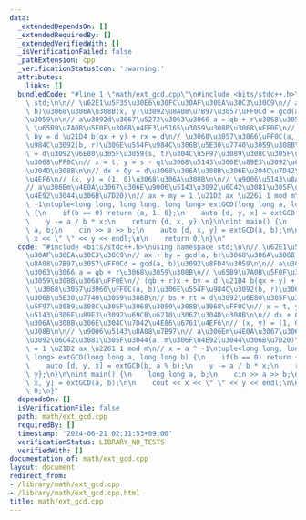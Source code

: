 ```yaml
---
data:
  _extendedDependsOn: []
  _extendedRequiredBy: []
  _extendedVerifiedWith: []
  _isVerificationFailed: false
  _pathExtension: cpp
  _verificationStatusIcon: ':warning:'
  attributes:
    links: []
  bundledCode: "#line 1 \"math/ext_gcd.cpp\"\n#include <bits/stdc++.h>\nusing namespace\
    \ std;\n\n// \u62E1\u5F35\u30E6\u30FC\u30AF\u30EA\u30C3\u30C9\n// ax + by = gcd(a,\
    \ b)\u3068\u306A\u308B(x, y)\u3092\u8A08\u7B97\u3057\uFF0Cd = gcd(a, b)\u3092\u8FD4\
    \u3059\n\n// a\u3092d\u3067\u5272\u3063\u3066 a = qb + r\u3068\u3059\u308B\n//\
    \ \u65B9\u7A0B\u5F0F\u306B\u4EE3\u5165\u3059\u308B\u3068\uFF0E\n// (qb + r)x +\
    \ by = d \u21D4 b(qx + y) + rx = d\n// \u3068\u3057\u3066\uFF0C(a, b)\u306E\u554F\
    \u984C\u3092(b, r)\u306E\u554F\u984C\u306B\u5E30\u7740\u3059\u308B\n// bs + rt\
    \ = d\u3092\u6E80\u305F\u3059(s, t)\u304C\u5F97\u3089\u308C\u305F\u3068\u3059\u308B\
    \u3068\uFF0C\n// x = t, y = s - qt\u3068\u5143\u306E\u89E3\u3092\u69CB\u6210\u3067\
    \u304D\u308B\n\n// dx + 0y = d\u3068\u306A\u308B\u306E\u304C\u7D42\u4E86\u6761\
    \u4EF6\n// (x, y) = (1, 0)\u3068\u306A\u308B\n\n// \u9006\u5143\u8A08\u7B97\n\
    // a\u306Em\u4E0A\u3067\u306E\u9006\u5143\u3092\u6C42\u3081\u305F\u3044(a, m\u306F\
    \u4E92\u3044\u306B\u7D20)\n// ax + my = 1 \u21D2 ax \u2261 1 mod m\n// x = a ^\
    \ -1\ntuple<long long, long long, long long> extGCD(long long a, long long b)\
    \ {\n    if(b == 0) return {a, 1, 0};\n    auto [d, y, x] = extGCD(b, a % b);\n\
    \    y -= a / b * x;\n    return {d, x, y};\n}\n\nint main() {\n    long long\
    \ a, b;\n    cin >> a >> b;\n    auto [d, x, y] = extGCD(a, b);\n\n    cout <<\
    \ x << \" \" << y << endl;\n\n    return 0;\n}\n"
  code: "#include <bits/stdc++.h>\nusing namespace std;\n\n// \u62E1\u5F35\u30E6\u30FC\
    \u30AF\u30EA\u30C3\u30C9\n// ax + by = gcd(a, b)\u3068\u306A\u308B(x, y)\u3092\
    \u8A08\u7B97\u3057\uFF0Cd = gcd(a, b)\u3092\u8FD4\u3059\n\n// a\u3092d\u3067\u5272\
    \u3063\u3066 a = qb + r\u3068\u3059\u308B\n// \u65B9\u7A0B\u5F0F\u306B\u4EE3\u5165\
    \u3059\u308B\u3068\uFF0E\n// (qb + r)x + by = d \u21D4 b(qx + y) + rx = d\n//\
    \ \u3068\u3057\u3066\uFF0C(a, b)\u306E\u554F\u984C\u3092(b, r)\u306E\u554F\u984C\
    \u306B\u5E30\u7740\u3059\u308B\n// bs + rt = d\u3092\u6E80\u305F\u3059(s, t)\u304C\
    \u5F97\u3089\u308C\u305F\u3068\u3059\u308B\u3068\uFF0C\n// x = t, y = s - qt\u3068\
    \u5143\u306E\u89E3\u3092\u69CB\u6210\u3067\u304D\u308B\n\n// dx + 0y = d\u3068\
    \u306A\u308B\u306E\u304C\u7D42\u4E86\u6761\u4EF6\n// (x, y) = (1, 0)\u3068\u306A\
    \u308B\n\n// \u9006\u5143\u8A08\u7B97\n// a\u306Em\u4E0A\u3067\u306E\u9006\u5143\
    \u3092\u6C42\u3081\u305F\u3044(a, m\u306F\u4E92\u3044\u306B\u7D20)\n// ax + my\
    \ = 1 \u21D2 ax \u2261 1 mod m\n// x = a ^ -1\ntuple<long long, long long, long\
    \ long> extGCD(long long a, long long b) {\n    if(b == 0) return {a, 1, 0};\n\
    \    auto [d, y, x] = extGCD(b, a % b);\n    y -= a / b * x;\n    return {d, x,\
    \ y};\n}\n\nint main() {\n    long long a, b;\n    cin >> a >> b;\n    auto [d,\
    \ x, y] = extGCD(a, b);\n\n    cout << x << \" \" << y << endl;\n\n    return\
    \ 0;\n}"
  dependsOn: []
  isVerificationFile: false
  path: math/ext_gcd.cpp
  requiredBy: []
  timestamp: '2024-06-21 02:11:53+09:00'
  verificationStatus: LIBRARY_NO_TESTS
  verifiedWith: []
documentation_of: math/ext_gcd.cpp
layout: document
redirect_from:
- /library/math/ext_gcd.cpp
- /library/math/ext_gcd.cpp.html
title: math/ext_gcd.cpp
---
```

